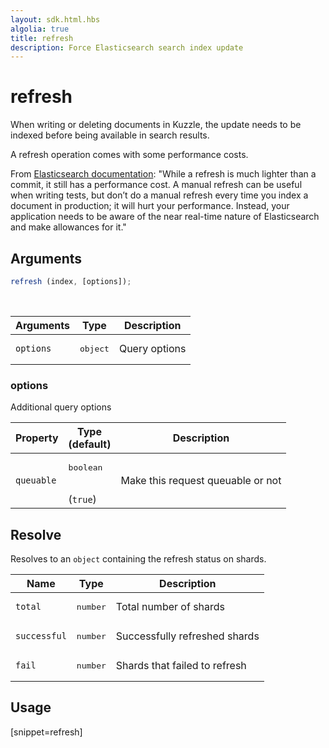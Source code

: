 ```yaml
---
layout: sdk.html.hbs
algolia: true
title: refresh
description: Force Elasticsearch search index update
---
```


# refresh

When writing or deleting documents in Kuzzle, the update needs to be indexed before being available in search results.

<div class="alert alert-info">
  A refresh operation comes with some performance costs.

From [Elasticsearch documentation](https://www.elastic.co/guide/en/elasticsearch/reference/current/docs-refresh.html):
"While a refresh is much lighter than a commit, it still has a performance cost. A manual refresh can be useful when writing tests, but don’t do a manual refresh every time you index a document in production; it will hurt your performance. Instead, your application needs to be aware of the near real-time nature of Elasticsearch and make allowances for it."

</div>

## Arguments

```javascript
refresh (index, [options]);
```

<br/>

| Arguments | Type   | Description                         |
| --------- | ------ | ----------------------------------- |
| `options` | <pre>object</pre> | Query options |

### **options**

Additional query options

| Property     | Type<br/>(default)    | Description   |
| -------------- | --------- | ------------- |
|  `queuable`  |  <pre>boolean</pre> <br/>(`true`) |  Make this request queuable or not  |

## Resolve

Resolves to an `object` containing the refresh status on shards.

| Name     | Type   | Description          |
| -------- | ------ | ---------------------------------------------- |
| `total` | <pre>number</pre> | Total number of shards |
| `successful` | <pre>number</pre> | Successfully refreshed shards |
| `fail` | <pre>number</pre> | Shards that failed to refresh |

## Usage

[snippet=refresh]
